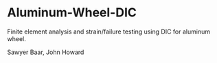 # Aluminum-Wheel-DIC

Finite element analysis and strain/failure testing using DIC for aluminum wheel. 

Sawyer Baar, John Howard
